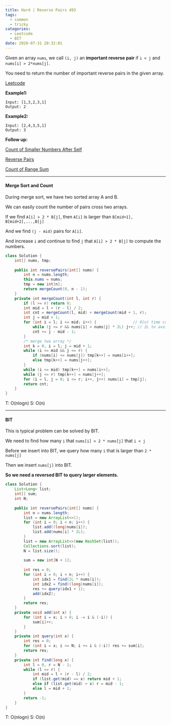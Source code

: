 ```yaml
---
title: Hard | Reverse Pairs 493
tags:
  - common
  - tricky
categories:
  - Leetcode
  - BIT
date: 2020-07-31 20:32:01
---
```


Given an array `nums`, we call `(i, j)` an **important reverse pair** if `i < j` and `nums[i] > 2*nums[j]`.

You need to return the number of important reverse pairs in the given array.

[Leetcode](https://leetcode.com/problems/reverse-pairs/)

<!--more-->

**Example1:**

```
Input: [1,3,2,3,1]
Output: 2
```

**Example2:**

```
Input: [2,4,3,5,1]
Output: 3
```

**Follow up:** 

[Count of Smaller Numbers After Self](https://leetcode.com/problems/count-of-smaller-numbers-after-self/)

[Reverse Pairs](https://leetcode.com/problems/reverse-pairs/)

[Count of Range Sum](https://leetcode.com/problems/count-of-range-sum/)

---

#### Merge Sort and Count

During merge sort, we have two sorted array A and B.

We can easily count the number of pairs cross two arrays.

If we find `A[i] > 2 * B[j]`, then `A[i]` is larger than `B[mid+1], B[mid+2],...,B[j]`

And we find `(j - mid)` pairs for `A[i]`.

And increase `i` and continue to find `j` that `A[i] > 2 * B[j]` to compute the numbers.

```java
class Solution {
    int[] nums, tmp;
    
    public int reversePairs(int[] nums) {
        int n = nums.length;
        this.nums = nums;
        tmp = new int[n];
        return mergeCount(0, n - 1);
    }
    private int mergeCount(int l, int r) {
        if (l >= r) return 0;
        int mid = l + (r - l) / 2;
        int cnt = mergeCount(l, mid) + mergeCount(mid + 1, r);
        int j = mid + 1;
        for (int i = l; i <= mid; i++) {				// O(n) time complexity
            while (j <= r && nums[i] > nums[j] * 2L) j++; // 2L to avoid overflow
            cnt += j - mid - 1;
        }
        /* merge two array */
        int k = 0, i = l; j = mid + 1;
        while (i <= mid && j <= r) {
            if (nums[i] <= nums[j]) tmp[k++] = nums[i++];
            else tmp[k++] = nums[j++];
        }
        while (i <= mid) tmp[k++] = nums[i++];
        while (j <= r) tmp[k++] = nums[j++];
        for (i = l, j = 0; i <= r; i++, j++) nums[i] = tmp[j];
        return cnt;
    }
}
```

T: O(nlogn)			S: O(n)

---

#### BIT

This is typical problem can be solved by BIT.

We need to find how many `i` that `nums[i] > 2 * nums[j]` that `i < j`

Before we insert into BIT, we query how many `i` that is larger than `2 * nums[j]`

Then we insert `nums[j]` into BIT.

**So we need a reversed BIT to query larger elements.**

```java
class Solution {
    List<Long> list;
    int[] sum;
    int N;
    
    public int reversePairs(int[] nums) {
        int n = nums.length;
        list = new ArrayList<>();
        for (int i = 0; i < n; i++) {
            list.add((long)nums[i]);
            list.add(nums[i] * 2L);
        }
        list = new ArrayList<>(new HashSet(list));
        Collections.sort(list);
        N = list.size();
        
        sum = new int[N + 1];
        
        int res = 0;
        for (int i = 0; i < n; i++) {
            int idx1 = find(2L * nums[i]);
            int idx2 = find((long)nums[i]);
            res += query(idx1 + 1);
            add(idx2);
        }
        return res;
    }
    private void add(int x) {
        for (int i = x; i > 0; i -= i & (-i)) {
            sum[i]++;
        }
    }
    private int query(int x) {
        int res = 0;
        for (int i = x; i <= N; i += i & (-i)) res += sum[i];
        return res;
    }
    private int find(long x) {
        int l = 0, r = N - 1;
        while (l <= r) {
            int mid = l + (r - l) / 2;
            if (list.get(mid) == x) return mid + 1;
            else if (list.get(mid) > x) r = mid - 1;
            else l = mid + 1;
        }
        return -1;
    }
}
```

T: O(nlogn)		S: O(n)



